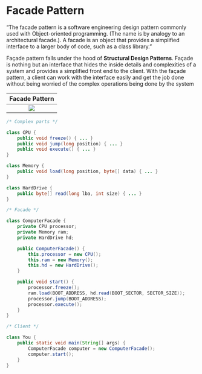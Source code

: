 # Facade Pattern

“The facade pattern is a software engineering design pattern commonly used with Object-oriented programming. (The name is by analogy to an architectural facade.). A facade is an object that provides a simplified interface to a larger body of code, such as a class library.”

Façade pattern falls under the hood of **Structural Design Patterns**. Façade is nothing but an interface that hides the inside details and complexities of a system and provides a simplified front end to the client. With the façade pattern, a client can work with the interface easily and get the job done without being worried of the complex operations being done by the system

|     Facade Pattern      |
|:-----------------------:|
| ![](https://d3vv6lp55qjaqc.cloudfront.net/items/342B3v2L3q1x0F3G1t0B/Example_of_Facade_design_pattern_in_UML.png?X-CloudApp-Visitor-Id=1094421) |

```java
/* Complex parts */

class CPU {
    public void freeze() { ... }
    public void jump(long position) { ... }
    public void execute() { ... }
}

class Memory {
    public void load(long position, byte[] data) { ... }
}

class HardDrive {
    public byte[] read(long lba, int size) { ... }
}

/* Facade */

class ComputerFacade {
    private CPU processor;
    private Memory ram;
    private HardDrive hd;

    public ComputerFacade() {
        this.processor = new CPU();
        this.ram = new Memory();
        this.hd = new HardDrive();
    }

    public void start() {
        processor.freeze();
        ram.load(BOOT_ADDRESS, hd.read(BOOT_SECTOR, SECTOR_SIZE));
        processor.jump(BOOT_ADDRESS);
        processor.execute();
    }
}

/* Client */

class You {
    public static void main(String[] args) {
        ComputerFacade computer = new ComputerFacade();
        computer.start();
    }
}
```
